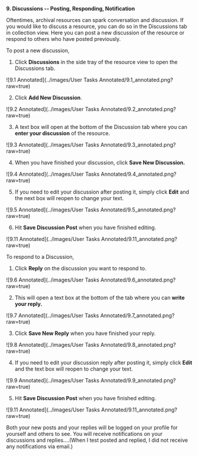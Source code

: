 **9. Discussions -- Posting, Responding, Notification**

Oftentimes, archival resources can spark conversation and discussion. If you would like to discuss a resource, you can do so in the Discussions tab in collection view. Here  you can post a new discussion of the resource or respond to others who have posted previously.

To post a new discussion,  

1. Click **Discussions** in the side tray of the resource view to open the Discussions tab.

![9.1 Annotated](../images/User Tasks Annotated/9.1_annotated.png?raw=true)

2. Click **Add New Discussion**.

![9.2 Annotated](../images/User Tasks Annotated/9.2_annotated.png?raw=true)

3. A text box will open at the bottom of the Discussion tab where you can **enter your discussion** of the resource.

![9.3 Annotated](../images/User Tasks Annotated/9.3_annotated.png?raw=true)

4. When you have finished your discussion, click **Save New Discussion.**

![9.4 Annotated](../images/User Tasks Annotated/9.4_annotated.png?raw=true)

5. If  you need to edit your discussion after posting it, simply click **Edit** and the next box will reopen to change your text.

![9.5 Annotated](../images/User Tasks Annotated/9.5_annotated.png?raw=true)

6. Hit **Save Discussion Post** when you have finished editing.

![9.11 Annotated](../images/User Tasks Annotated/9.11_annotated.png?raw=true)

To respond to a Discussion,

1. Click **Reply** on the discussion you want to respond to.

![9.6 Annotated](../images/User Tasks Annotated/9.6_annotated.png?raw=true)

2. This will open a text box at the bottom of the tab where you can **write your reply.**

![9.7 Annotated](../images/User Tasks Annotated/9.7_annotated.png?raw=true)

3. Click **Save New Reply** when you have finished your reply.

![9.8 Annotated](../images/User Tasks Annotated/9.8_annotated.png?raw=true)

4. If you need to edit your discussion reply after posting it, simply click **Edit** and the text box will reopen to change your text.

![9.9 Annotated](../images/User Tasks Annotated/9.9_annotated.png?raw=true)

5. Hit **Save Discussion Post** when you have finished editing.

![9.11 Annotated](../images/User Tasks Annotated/9.11_annotated.png?raw=true)

Both your new posts and your replies will be logged on your profile for yourself and others to see. You will receive notifications on your discussions and replies....(When I test posted and replied, I did not receive any notifications via email.)
